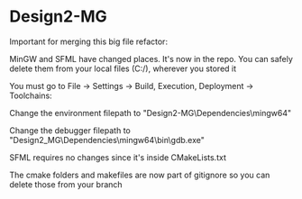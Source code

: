 # Design2-MG

Important for merging this big file refactor:

MinGW and SFML have changed places. It's now in the repo. You can safely delete them from your local files (C:/),
wherever you stored it

You must go to File -> Settings -> Build, Execution, Deployment -> Toolchains:

Change the environment filepath to "Design2-MG\Dependencies\mingw64"

Change the debugger filepath to "Design2_MG\Dependencies\mingw64\bin\gdb.exe"

SFML requires no changes since it's inside CMakeLists.txt

The cmake folders and makefiles are now part of gitignore so you can delete those from your branch